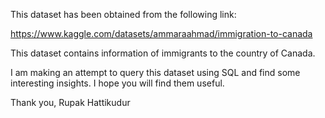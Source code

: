 This dataset has been obtained from the following link:

https://www.kaggle.com/datasets/ammaraahmad/immigration-to-canada

This dataset contains information of immigrants to the country of Canada.

I am making an attempt to query this dataset using SQL and find some interesting insights. I hope you will find them useful.

Thank you,
Rupak Hattikudur
